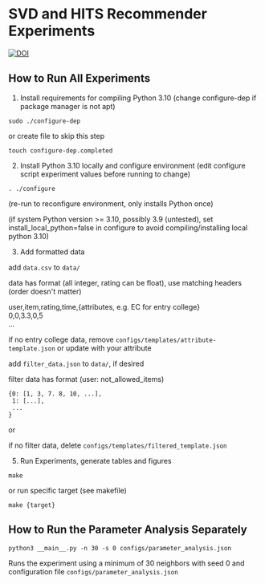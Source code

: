 # SVD and HITS Recommender Experiments


[![DOI](https://zenodo.org/badge/634012428.svg)](https://zenodo.org/badge/latestdoi/634012428)


## How to Run All Experiments
1. Install requirements for compiling Python 3.10 (change configure-dep if package manager is not apt)

```sudo ./configure-dep```

or create file to skip this step

```touch configure-dep.completed```

2. Install Python 3.10 locally and configure environment (edit configure script experiment values before running to change)

```. ./configure```

(re-run to reconfigure environment, only installs Python once)

(if system Python version >= 3.10, possibly 3.9 (untested), set install_local_python=false in configure to avoid compiling/installing local python 3.10)

3. Add formatted data

add ```data.csv``` to ```data/```

data has format (all integer, rating can be float), use matching headers (order doesn't matter)

user,item,rating,time,{attributes, e.g. EC for entry college}  
0,0,3.3,0,5  
...

if no entry college data, remove ```configs/templates/attribute-template.json``` or update with your attribute

add ```filter_data.json``` to ```data/```, if desired

filter data has format (user: not_allowed_items)

```
{0: [1, 3, 7. 8, 10, ...],
 1: [...],
 ...
}
```

or

if no filter data, delete ```configs/templates/filtered_template.json```



5. Run Experiments, generate tables and figures

```make```

or run specific target (see makefile)

```make {target}```

## How to Run the Parameter Analysis Separately
```python3 __main__.py -n 30 -s 0 configs/parameter_analysis.json```

Runs the experiment using a minimum of 30 neighbors with seed 0 and configuration file ```configs/parameter_analysis.json```
